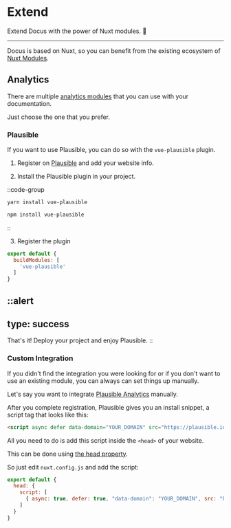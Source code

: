# Extend

Extend Docus with the power of Nuxt modules. 🚀

---

Docus is based on Nuxt, so you can benefit from the existing ecosystem of [Nuxt Modules](https://modules.nuxtjs.org/).

## Analytics

There are multiple [analytics modules](https://modules.nuxtjs.org/?orderBy=desc#Analytics) that you can use with your documentation.

Just choose the one that you prefer.

### Plausible

If you want to use Plausible, you can do so with the `vue-plausible` plugin.

1. Register on [Plausible](https://plausible.io) and add your website info.

2. Install the Plausible plugin in your project.

::code-group

  ```bash [Yarn]
  yarn install vue-plausible
  ```

  ```bash [NPM]
  npm install vue-plausible
  ```

::

3. Register the plugin

```js [nuxt.config.js]
export default {
  buildModules: [
    'vue-plausible'
  ]
}
```

::alert
---
type: success
---
That's it! Deploy your project and enjoy Plausible.
::

### Custom Integration

If you didn't find the integration you were looking for or if you don't want to use an existing module, you can always can set things up manually.

Let's say you want to integrate <a href="https://plausible.io" target="_blank" rel="noopener noreferrer nofollow">Plausible Analytics</a> manually.

After you complete registration, Plausible gives you an install snippet, a script tag that looks like this:

```html
<script async defer data-domain="YOUR_DOMAIN" src="https://plausible.io/js/plausible.js"></script>
```

All you need to do is add this script inside the `<head>` of your website.

This can be done using [the head property](https://nuxtjs.org/docs/2.x/configuration-glossary/configuration-head/).

So just edit `nuxt.config.js` and add the script:

```js [nuxt.config.js]
export default {
  head: {
    script: [
      { async: true, defer: true, "data-domain": "YOUR_DOMAIN", src: "https://plausible.io/js/plausible.js" }
    ]
  }
}
```
